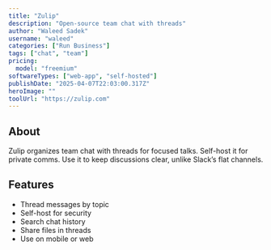 ```yaml
---
title: "Zulip"
description: "Open-source team chat with threads"
author: "Waleed Sadek"
username: "waleed"
categories: ["Run Business"]
tags: ["chat", "team"]
pricing:
  model: "freemium"
softwareTypes: ["web-app", "self-hosted"]
publishDate: "2025-04-07T22:03:00.317Z"
heroImage: ""
toolUrl: "https://zulip.com"
---
```

## About
Zulip organizes team chat with threads for focused talks. Self-host it for private comms. Use it to keep discussions clear, unlike Slack’s flat channels.

## Features
- Thread messages by topic
- Self-host for security
- Search chat history
- Share files in threads
- Use on mobile or web